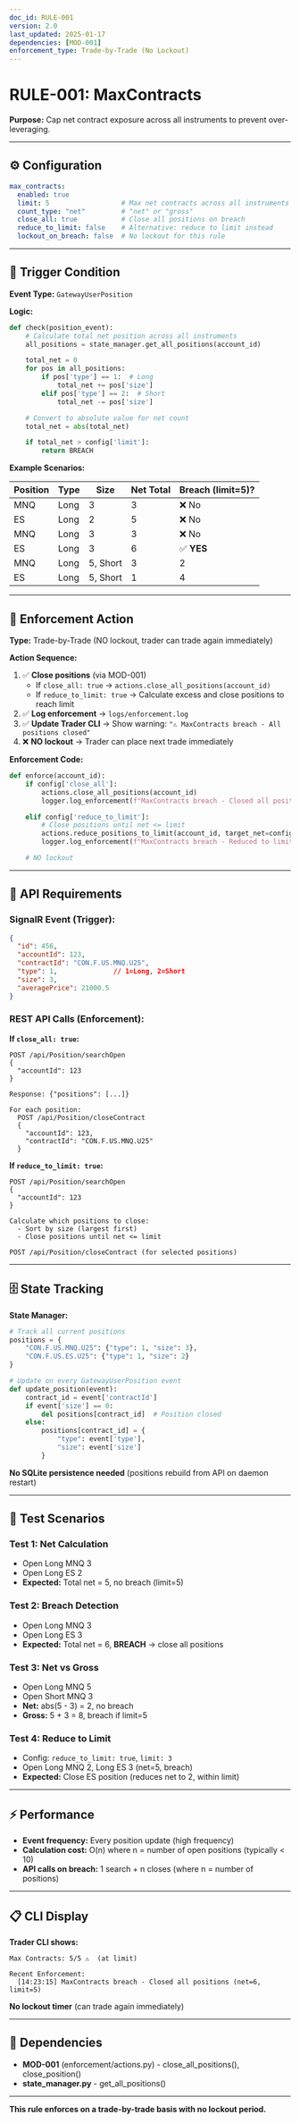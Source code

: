```yaml
---
doc_id: RULE-001
version: 2.0
last_updated: 2025-01-17
dependencies: [MOD-001]
enforcement_type: Trade-by-Trade (No Lockout)
---
```


# RULE-001: MaxContracts

**Purpose:** Cap net contract exposure across all instruments to prevent over-leveraging.

---

## ⚙️ Configuration

```yaml
max_contracts:
  enabled: true
  limit: 5                  # Max net contracts across all instruments
  count_type: "net"         # "net" or "gross"
  close_all: true           # Close all positions on breach
  reduce_to_limit: false    # Alternative: reduce to limit instead
  lockout_on_breach: false  # No lockout for this rule
```

---

## 🎯 Trigger Condition

**Event Type:** `GatewayUserPosition`

**Logic:**
```python
def check(position_event):
    # Calculate total net position across all instruments
    all_positions = state_manager.get_all_positions(account_id)

    total_net = 0
    for pos in all_positions:
        if pos['type'] == 1:  # Long
            total_net += pos['size']
        elif pos['type'] == 2:  # Short
            total_net -= pos['size']

    # Convert to absolute value for net count
    total_net = abs(total_net)

    if total_net > config['limit']:
        return BREACH
```

**Example Scenarios:**

| Position | Type | Size | Net Total | Breach (limit=5)? |
|----------|------|------|-----------|-------------------|
| MNQ | Long | 3 | 3 | ❌ No |
| ES | Long | 2 | 5 | ❌ No |
| MNQ | Long | 3 | 3 | ❌ No |
| ES | Long | 3 | 6 | ✅ **YES** |
| MNQ | Long | 5, Short | 3 | 2 | ❌ No |
| ES | Long | 5, Short | 1 | 4 | 6 | ✅ **YES** |

---

## 🚨 Enforcement Action

**Type:** Trade-by-Trade (NO lockout, trader can trade again immediately)

**Action Sequence:**
1. ✅ **Close positions** (via MOD-001)
   - If `close_all: true` → `actions.close_all_positions(account_id)`
   - If `reduce_to_limit: true` → Calculate excess and close positions to reach limit
2. ✅ **Log enforcement** → `logs/enforcement.log`
3. ✅ **Update Trader CLI** → Show warning: `"⚠️ MaxContracts breach - All positions closed"`
4. ❌ **NO lockout** → Trader can place next trade immediately

**Enforcement Code:**
```python
def enforce(account_id):
    if config['close_all']:
        actions.close_all_positions(account_id)
        logger.log_enforcement(f"MaxContracts breach - Closed all positions (net={total_net}, limit={config['limit']})")

    elif config['reduce_to_limit']:
        # Close positions until net <= limit
        actions.reduce_positions_to_limit(account_id, target_net=config['limit'])
        logger.log_enforcement(f"MaxContracts breach - Reduced to limit (from {total_net} to {config['limit']})")

    # NO lockout
```

---

## 📡 API Requirements

### **SignalR Event (Trigger):**
```json
{
  "id": 456,
  "accountId": 123,
  "contractId": "CON.F.US.MNQ.U25",
  "type": 1,              // 1=Long, 2=Short
  "size": 3,
  "averagePrice": 21000.5
}
```

### **REST API Calls (Enforcement):**

**If `close_all: true`:**
```http
POST /api/Position/searchOpen
{
  "accountId": 123
}

Response: {"positions": [...]}

For each position:
  POST /api/Position/closeContract
  {
    "accountId": 123,
    "contractId": "CON.F.US.MNQ.U25"
  }
```

**If `reduce_to_limit: true`:**
```http
POST /api/Position/searchOpen
{
  "accountId": 123
}

Calculate which positions to close:
  - Sort by size (largest first)
  - Close positions until net <= limit

POST /api/Position/closeContract (for selected positions)
```

---

## 🗄️ State Tracking

**State Manager:**
```python
# Track all current positions
positions = {
    "CON.F.US.MNQ.U25": {"type": 1, "size": 3},
    "CON.F.US.ES.U25": {"type": 1, "size": 2}
}

# Update on every GatewayUserPosition event
def update_position(event):
    contract_id = event['contractId']
    if event['size'] == 0:
        del positions[contract_id]  # Position closed
    else:
        positions[contract_id] = {
            "type": event['type'],
            "size": event['size']
        }
```

**No SQLite persistence needed** (positions rebuild from API on daemon restart)

---

## 🧪 Test Scenarios

### **Test 1: Net Calculation**
- Open Long MNQ 3
- Open Long ES 2
- **Expected:** Total net = 5, no breach (limit=5)

### **Test 2: Breach Detection**
- Open Long MNQ 3
- Open Long ES 3
- **Expected:** Total net = 6, **BREACH** → close all positions

### **Test 3: Net vs Gross**
- Open Long MNQ 5
- Open Short MNQ 3
- **Net:** abs(5 - 3) = 2, no breach
- **Gross:** 5 + 3 = 8, breach if limit=5

### **Test 4: Reduce to Limit**
- Config: `reduce_to_limit: true`, `limit: 3`
- Open Long MNQ 2, Long ES 3 (net=5, breach)
- **Expected:** Close ES position (reduces net to 2, within limit)

---

## ⚡ Performance

- **Event frequency:** Every position update (high frequency)
- **Calculation cost:** O(n) where n = number of open positions (typically < 10)
- **API calls on breach:** 1 search + n closes (where n = number of positions)

---

## 📋 CLI Display

**Trader CLI shows:**
```
Max Contracts: 5/5 ⚠️  (at limit)

Recent Enforcement:
  [14:23:15] MaxContracts breach - Closed all positions (net=6, limit=5)
```

**No lockout timer** (can trade again immediately)

---

## 🔗 Dependencies

- **MOD-001** (enforcement/actions.py) - close_all_positions(), close_position()
- **state_manager.py** - get_all_positions()

---

**This rule enforces on a trade-by-trade basis with no lockout period.**
